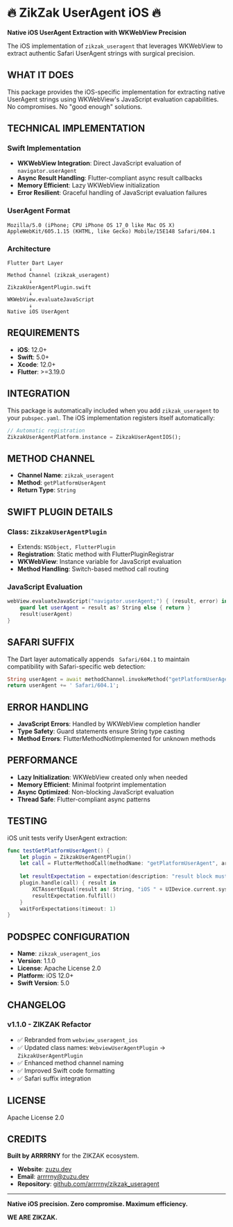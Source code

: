# 🔥 ZikZak UserAgent iOS 🔥

**Native iOS UserAgent Extraction with WKWebView Precision**

The iOS implementation of `zikzak_useragent` that leverages WKWebView to extract authentic Safari UserAgent strings with surgical precision.

## **WHAT IT DOES**

This package provides the iOS-specific implementation for extracting native UserAgent strings using WKWebView's JavaScript evaluation capabilities. No compromises. No "good enough" solutions.

## **TECHNICAL IMPLEMENTATION**

### **Swift Implementation**
- **WKWebView Integration**: Direct JavaScript evaluation of `navigator.userAgent`
- **Async Result Handling**: Flutter-compliant async result callbacks
- **Memory Efficient**: Lazy WKWebView initialization
- **Error Resilient**: Graceful handling of JavaScript evaluation failures

### **UserAgent Format**
```
Mozilla/5.0 (iPhone; CPU iPhone OS 17_0 like Mac OS X) AppleWebKit/605.1.15 (KHTML, like Gecko) Mobile/15E148 Safari/604.1
```

### **Architecture**
```
Flutter Dart Layer
       ↓
Method Channel (zikzak_useragent)
       ↓
ZikzakUserAgentPlugin.swift
       ↓
WKWebView.evaluateJavaScript
       ↓
Native iOS UserAgent
```

## **REQUIREMENTS**

- **iOS**: 12.0+
- **Swift**: 5.0+
- **Xcode**: 12.0+
- **Flutter**: >=3.19.0

## **INTEGRATION**

This package is automatically included when you add `zikzak_useragent` to your `pubspec.yaml`. The iOS implementation registers itself automatically:

```dart
// Automatic registration
ZikzakUserAgentPlatform.instance = ZikzakUserAgentIOS();
```

## **METHOD CHANNEL**

- **Channel Name**: `zikzak_useragent`
- **Method**: `getPlatformUserAgent`
- **Return Type**: `String`

## **SWIFT PLUGIN DETAILS**

### **Class**: `ZikzakUserAgentPlugin`
- Extends: `NSObject, FlutterPlugin`
- **Registration**: Static method with FlutterPluginRegistrar
- **WKWebView**: Instance variable for JavaScript evaluation
- **Method Handling**: Switch-based method call routing

### **JavaScript Evaluation**
```swift
webView.evaluateJavaScript("navigator.userAgent;") { (result, error) in
    guard let userAgent = result as? String else { return }
    result(userAgent)
}
```

## **SAFARI SUFFIX**

The Dart layer automatically appends ` Safari/604.1` to maintain compatibility with Safari-specific web detection:

```dart
String userAgent = await methodChannel.invokeMethod("getPlatformUserAgent");
return userAgent += ' Safari/604.1';
```

## **ERROR HANDLING**

- **JavaScript Errors**: Handled by WKWebView completion handler
- **Type Safety**: Guard statements ensure String type casting
- **Method Errors**: FlutterMethodNotImplemented for unknown methods

## **PERFORMANCE**

- **Lazy Initialization**: WKWebView created only when needed
- **Memory Efficient**: Minimal footprint implementation
- **Async Optimized**: Non-blocking JavaScript evaluation
- **Thread Safe**: Flutter-compliant async patterns

## **TESTING**

iOS unit tests verify UserAgent extraction:

```swift
func testGetPlatformUserAgent() {
    let plugin = ZikzakUserAgentPlugin()
    let call = FlutterMethodCall(methodName: "getPlatformUserAgent", arguments: [])
    
    let resultExpectation = expectation(description: "result block must be called.")
    plugin.handle(call) { result in
        XCTAssertEqual(result as! String, "iOS " + UIDevice.current.systemVersion)
        resultExpectation.fulfill()
    }
    waitForExpectations(timeout: 1)
}
```

## **PODSPEC CONFIGURATION**

- **Name**: `zikzak_useragent_ios`
- **Version**: 1.1.0
- **License**: Apache License 2.0
- **Platform**: iOS 12.0+
- **Swift Version**: 5.0

## **CHANGELOG**

### v1.1.0 - ZIKZAK Refactor
- ✅ Rebranded from `webview_useragent_ios`
- ✅ Updated class names: `WebviewUserAgentPlugin` → `ZikzakUserAgentPlugin`
- ✅ Enhanced method channel naming
- ✅ Improved Swift code formatting
- ✅ Safari suffix integration

## **LICENSE**

Apache License 2.0

## **CREDITS**

**Built by ARRRRNY** for the ZIKZAK ecosystem.

- **Website**: [zuzu.dev](https://zuzu.dev)
- **Email**: arrrrny@zuzu.dev
- **Repository**: [github.com/arrrrny/zikzak_useragent](https://github.com/arrrrny/zikzak_useragent)

---

**Native iOS precision. Zero compromise. Maximum efficiency.**

**WE ARE ZIKZAK.**